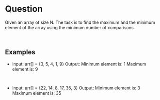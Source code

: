 # Question

Given an array of size N. The task is to find the maximum and the minimum element of the array using the minimum number of comparisons.

<br />
  
## Examples

- Input: arr[] = {3, 5, 4, 1, 9}
    Output: Minimum element is: 1
    Maximum element is: 9

<br />

- Input: arr[] = {22, 14, 8, 17, 35, 3}
    Output:  Minimum element is: 3
    Maximum element is: 35

<br />